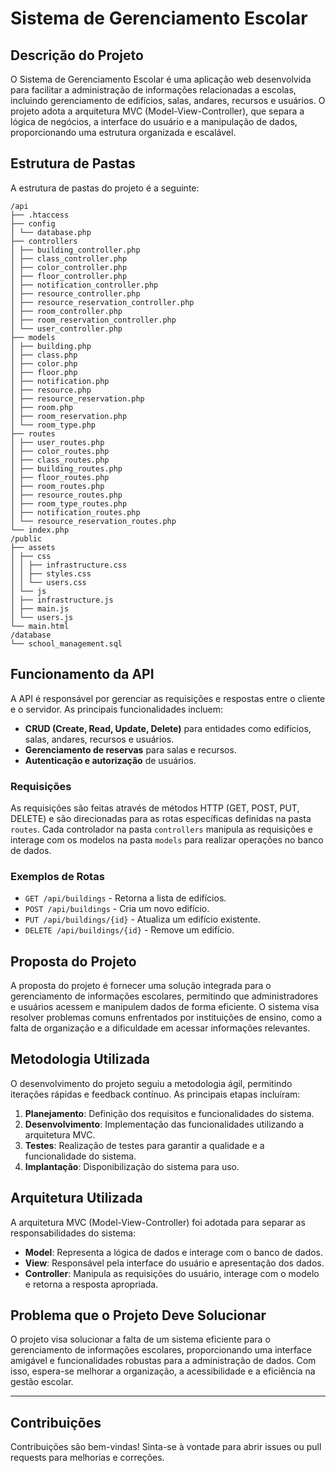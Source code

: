 # Sistema de Gerenciamento Escolar

## Descrição do Projeto

O Sistema de Gerenciamento Escolar é uma aplicação web desenvolvida para facilitar a administração de informações relacionadas a escolas, incluindo gerenciamento de edifícios, salas, andares, recursos e usuários. O projeto adota a arquitetura MVC (Model-View-Controller), que separa a lógica de negócios, a interface do usuário e a manipulação de dados, proporcionando uma estrutura organizada e escalável.

## Estrutura de Pastas

A estrutura de pastas do projeto é a seguinte:

```
/api
├── .htaccess  
├── config
│ └── database.php
├── controllers
│ ├── building_controller.php
│ ├── class_controller.php
│ ├── color_controller.php
│ ├── floor_controller.php
│ ├── notification_controller.php
│ ├── resource_controller.php
│ ├── resource_reservation_controller.php
│ ├── room_controller.php
│ ├── room_reservation_controller.php
│ └── user_controller.php
├── models
│ ├── building.php
│ ├── class.php
│ ├── color.php
│ ├── floor.php
│ ├── notification.php
│ ├── resource.php
│ ├── resource_reservation.php
│ ├── room.php
│ ├── room_reservation.php
│ └── room_type.php
├── routes
│ ├── user_routes.php
│ ├── color_routes.php
│ ├── class_routes.php
│ ├── building_routes.php
│ ├── floor_routes.php
│ ├── room_routes.php
│ ├── resource_routes.php
│ ├── room_type_routes.php
│ ├── notification_routes.php
│ └── resource_reservation_routes.php
└── index.php
/public
├── assets
│ ├── css
│ │ ├── infrastructure.css
│ │ ├── styles.css
│ │ └── users.css
│ └── js
│ ├── infrastructure.js
│ ├── main.js
│ └── users.js
└── main.html
/database
└── school_management.sql
```

## Funcionamento da API

A API é responsável por gerenciar as requisições e respostas entre o cliente e o servidor. As principais funcionalidades incluem:

- **CRUD (Create, Read, Update, Delete)** para entidades como edifícios, salas, andares, recursos e usuários.
- **Gerenciamento de reservas** para salas e recursos.
- **Autenticação e autorização** de usuários.

### Requisições

As requisições são feitas através de métodos HTTP (GET, POST, PUT, DELETE) e são direcionadas para as rotas específicas definidas na pasta `routes`. Cada controlador na pasta `controllers` manipula as requisições e interage com os modelos na pasta `models` para realizar operações no banco de dados.

### Exemplos de Rotas

- `GET /api/buildings` - Retorna a lista de edifícios.
- `POST /api/buildings` - Cria um novo edifício.
- `PUT /api/buildings/{id}` - Atualiza um edifício existente.
- `DELETE /api/buildings/{id}` - Remove um edifício.

## Proposta do Projeto

A proposta do projeto é fornecer uma solução integrada para o gerenciamento de informações escolares, permitindo que administradores e usuários acessem e manipulem dados de forma eficiente. O sistema visa resolver problemas comuns enfrentados por instituições de ensino, como a falta de organização e a dificuldade em acessar informações relevantes.

## Metodologia Utilizada

O desenvolvimento do projeto seguiu a metodologia ágil, permitindo iterações rápidas e feedback contínuo. As principais etapas incluíram:

1. **Planejamento**: Definição dos requisitos e funcionalidades do sistema.
2. **Desenvolvimento**: Implementação das funcionalidades utilizando a arquitetura MVC.
3. **Testes**: Realização de testes para garantir a qualidade e a funcionalidade do sistema.
4. **Implantação**: Disponibilização do sistema para uso.

## Arquitetura Utilizada

A arquitetura MVC (Model-View-Controller) foi adotada para separar as responsabilidades do sistema:

- **Model**: Representa a lógica de dados e interage com o banco de dados.
- **View**: Responsável pela interface do usuário e apresentação dos dados.
- **Controller**: Manipula as requisições do usuário, interage com o modelo e retorna a resposta apropriada.

## Problema que o Projeto Deve Solucionar

O projeto visa solucionar a falta de um sistema eficiente para o gerenciamento de informações escolares, proporcionando uma interface amigável e funcionalidades robustas para a administração de dados. Com isso, espera-se melhorar a organização, a acessibilidade e a eficiência na gestão escolar.

---

## Contribuições

Contribuições são bem-vindas! Sinta-se à vontade para abrir issues ou pull requests para melhorias e correções.